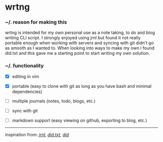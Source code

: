 # wrtng

### ~/. reason for making this
wrtng is intended for my own personal use as a note taking, to do and blog writing CLI script. I strongly enjoyed using jrnl but found it not really portable enough when working with servers and syncing with git didn't go as smooth as I wanted to. When looking into ways to make my own I found did.txt and this gave me a starting point to start writing my own solution. 

### ~/. functionality
- [x] editing in vim 
- [x] portable (easy to clone with git as long as you have bash and minimal dependencies)
- [ ] multiple journals (notes, todo, blogs, etc.)
- [ ] sync with git 
- [ ] markdown support (easy viewing on github, exporting to blog, etc.) 


---


inspiration from:
*[jrnl](https://jrnl.sh/), [did.txt](https://theptrk.com/2018/07/11/did-txt-file/), [did](https://marmelab.com/blog/2018/11/08/a-developers-diary.html)*

